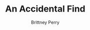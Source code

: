 ---
title: An Accidental Find
Layout: module

author: Brittney Perry
reviewer: 

schedule: friday
weight: 
plotline: Family Recipes

description: An encounter card is placed on the Chest of the Tarrasch. This card should be taken to the NPC shack if found before 12pm Saturday. At 12pm it is removed by Huldrek on his way into town.

synopsis: >
  The encounter card should be in an envelope secured on the chest. The chest with card and treasure should be placed in the woods early Friday. The chest should be away from the path, hidden from sight. The card is the stand in for the guard Huldrek, who is on duty until 12pm Saturday. The card should direct the PCs to return the card to the NPC shack. The card reads
  
  > Congratulations! You have found Huldrek and his chest on your own! Please return this card, with your group, to the NPC shack. You will return here to continue this encounter.

outcomes: Someone stumbles upon the encounter card and brings it and/or the chest, to the NPC shack, and then continues with the module OPERATION FIND HULDREK


props: 
  - Chest of the Tarrasch 
  - Jewelry [no IG value]
  - Plastic coin [no IG value]
  - Potion Phys-reps [equal # to tags]
  - Gas Packets [equal # to tags]
  - Encounter Card and Envelope


treasure: 
  - Gold
  - Components
  - Silver
  - Potions
  - Gasses
  - Granny's Recipe Book
  - Dwarven Stones
  - Random Dwarven Artifacts 
  - Random Dwarven Treasure

rumors: 

hook: Encounter Card on top of the Tarrasch Chest

scenes: 
  - 
    oog: Off the path, away from where most would go.
    ig: Somewhere deep in the woods
    flee_point: 

rules_clarifications: Encounter Card has instructions on how to follow the encounter. You must bring it to the NPC shack.


running_notes: |
 > Card should be placed with the chest on Friday, earlyish
 > The card and chest shouldn't be able to be seen from the path. It should >be sat away from where most people will go, but not so far away to keep >people from wanting to carry the chest out.

---